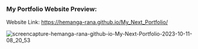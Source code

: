 ### My Portfolio Website Preview:
Website Link: https://hemanga-rana.github.io/My_Next_Portfolio/

![screencapture-hemanga-rana-github-io-My-Next-Portfolio-2023-10-11-08_20_53](https://github.com/Hemanga-Rana/My_Next_Portfolio/assets/95037269/20093a5f-840e-4f2b-aa08-027ad78e220f)


